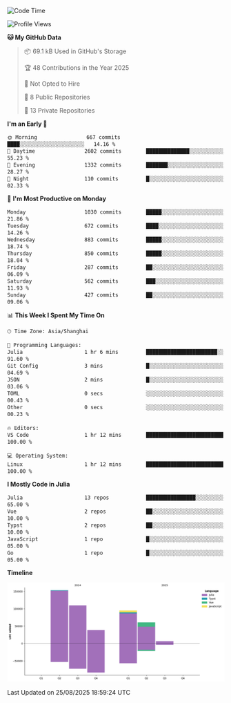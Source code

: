 <!--START_SECTION:waka-->
![Code Time](http://img.shields.io/badge/Code%20Time-698%20hrs%2044%20mins-blue)

![Profile Views](http://img.shields.io/badge/Profile%20Views-0-blue)

**🐱 My GitHub Data** 

> 📦 69.1 kB Used in GitHub's Storage 
 > 
> 🏆 48 Contributions in the Year 2025
 > 
> 🚫 Not Opted to Hire
 > 
> 📜 8 Public Repositories 
 > 
> 🔑 13 Private Repositories 
 > 
**I'm an Early 🐤** 

```text
🌞 Morning                667 commits         ████░░░░░░░░░░░░░░░░░░░░░   14.16 % 
🌆 Daytime                2602 commits        ██████████████░░░░░░░░░░░   55.23 % 
🌃 Evening                1332 commits        ███████░░░░░░░░░░░░░░░░░░   28.27 % 
🌙 Night                  110 commits         █░░░░░░░░░░░░░░░░░░░░░░░░   02.33 % 
```
📅 **I'm Most Productive on Monday** 

```text
Monday                   1030 commits        █████░░░░░░░░░░░░░░░░░░░░   21.86 % 
Tuesday                  672 commits         ████░░░░░░░░░░░░░░░░░░░░░   14.26 % 
Wednesday                883 commits         █████░░░░░░░░░░░░░░░░░░░░   18.74 % 
Thursday                 850 commits         █████░░░░░░░░░░░░░░░░░░░░   18.04 % 
Friday                   287 commits         ██░░░░░░░░░░░░░░░░░░░░░░░   06.09 % 
Saturday                 562 commits         ███░░░░░░░░░░░░░░░░░░░░░░   11.93 % 
Sunday                   427 commits         ██░░░░░░░░░░░░░░░░░░░░░░░   09.06 % 
```


📊 **This Week I Spent My Time On** 

```text
🕑︎ Time Zone: Asia/Shanghai

💬 Programming Languages: 
Julia                    1 hr 6 mins         ███████████████████████░░   91.60 % 
Git Config               3 mins              █░░░░░░░░░░░░░░░░░░░░░░░░   04.69 % 
JSON                     2 mins              █░░░░░░░░░░░░░░░░░░░░░░░░   03.06 % 
TOML                     0 secs              ░░░░░░░░░░░░░░░░░░░░░░░░░   00.43 % 
Other                    0 secs              ░░░░░░░░░░░░░░░░░░░░░░░░░   00.23 % 

🔥 Editors: 
VS Code                  1 hr 12 mins        █████████████████████████   100.00 % 

💻 Operating System: 
Linux                    1 hr 12 mins        █████████████████████████   100.00 % 
```

**I Mostly Code in Julia** 

```text
Julia                    13 repos            ████████████████░░░░░░░░░   65.00 % 
Vue                      2 repos             ██░░░░░░░░░░░░░░░░░░░░░░░   10.00 % 
Typst                    2 repos             ██░░░░░░░░░░░░░░░░░░░░░░░   10.00 % 
JavaScript               1 repo              █░░░░░░░░░░░░░░░░░░░░░░░░   05.00 % 
Go                       1 repo              █░░░░░░░░░░░░░░░░░░░░░░░░   05.00 % 
```



**Timeline**

![Lines of Code chart](https://raw.githubusercontent.com/DimhamT/DimhamT/main/assets/bar_graph.png)


 Last Updated on 25/08/2025 18:59:24 UTC
<!--END_SECTION:waka-->



<!--
**dhtantoy/dhtantoy** is a ✨ _special_ ✨ repository because its `README.md` (this file) appears on your GitHub profile.

Here are some ideas to get you started:

- 🔭 I’m currently working on ...
- 🌱 I’m currently learning ...
- 👯 I’m looking to collaborate on ...
- 🤔 I’m looking for help with ...
- 💬 Ask me about ...
- 📫 How to reach me: ...
- 😄 Pronouns: ...
- ⚡ Fun fact: ...
-->
